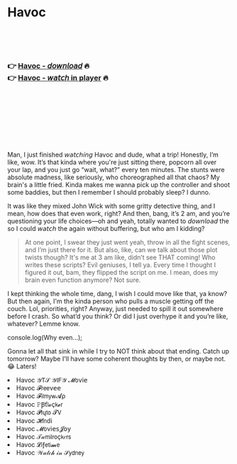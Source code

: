 <h1>Havoc</h1>

<br><br><br>

<h3>👉 <a href="https://Kerrys-esogmilta1970.github.io/jltppsghrn/">Havoc - 𝘥𝘰𝘸𝘯𝘭𝘰𝘢𝘥</a> 🔥<br>
👉 <a href="https://Kerrys-esogmilta1970.github.io/jltppsghrn/">Havoc - 𝘸𝘢𝘵𝘤𝘩 in player</a> 🔥
</h3>



<br><br><br><br><br><br><br>


Man, I just finished 𝘸𝘢𝘵𝘤𝘩𝘪𝘯𝘨 Havoc and dude, what a trip! Honestly, I’m like, wow. It’s that kinda   where you're just sitting there, popcorn all over your lap, and you just go “wait, what?” every ten minutes. The stunts were absolute madness, like seriously, who choreographed all that chaos? My brain's a little fried. Kinda makes me wanna pick up the controller and shoot some baddies, but then I remember I should probably sleep? I dunno. 

It was like they mixed John Wick with some gritty detective thing, and I mean, how does that even work, right? And then, bang, it’s 2 am, and you’re questioning your life choices—oh and yeah, totally wanted to 𝘥𝘰𝘸𝘯𝘭𝘰𝘢𝘥 the   so I could 𝘸𝘢𝘵𝘤𝘩 the   again without buffering, but who am I kidding?

> At one point, I swear they just went yeah, throw in all the fight scenes, and I’m just there for it. But also, like, can we talk about those plot twists though? It's me at 3 am like, didn’t see THAT coming! Who writes these scripts? Evil geniuses, I tell ya. Every time I thought I figured it out, bam, they flipped the script on me. I mean, does my brain even function anymore? Not sure.

I kept thinking the whole time, dang, I wish I could move like that, ya know? But then again, I'm the kinda person who pulls a muscle getting off the couch. Lol, priorities, right? Anyway, just needed to spill it out somewhere before I crash. So what’d you think? Or did I just overhype it and you’re like, whatever? Lemme know.

console.log(Why even...);

Gonna let all that sink in while I try to NOT think about that ending. Catch up tomorrow? Maybe I'll have some coherent thoughts by then, or maybe not. 😂 Laters!

<li>Havoc 𝒴𝖳𝒮 𝒴𝖨𝖥𝒴 𝓜𝗈ν𝗂𝖾</li>
<li>Havoc 𝓕𝗋𝖾𝖾ν𝖾𝖾</li>
<li>Havoc 𝓕𝗂𝗅𝗆𝗒𝗐𝓐ρ</li>
<li>Havoc 𝙿Ꞵť𝗅𝓸ç𝗄𝓮𝗋</li>
<li>Havoc 𝓟𝗅ų𝗍𝗈 𝓣𝖵</li>
<li>Havoc 𝓗𝗂𝗇ԁ𝗂</li>
<li>Havoc 𝓜𝗈ν𝗂𝖾𝗌𝓙𝗈𝗒</li>
<li>Havoc 𝒯𝒶𝗆𝗂𝗅𝗋𝗈ç𝗄𝑒𝗋𝗌</li>
<li>Havoc 𝓛𝗂ƒ𝖾𝗍𝗂𝓶𝖾</li>
<li>Havoc 𝒲𝒶𝓉𝒸𝒽 𝒾𝓃 𝒮𝗒𝖽𝗇𝖾𝗒</li>
